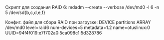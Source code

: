 Скрипт для создания RAID 6:
mdadm --create --verbose /dev/md0 -l 6 -n 5 /dev/sd{b,c,d,e,f}

Конфиг. файл для сбора RAID при загрузке:
DEVICE partitions
ARRAY /dev/md0 level=raid6 num-devices=5 metadata=1.2 name=otuslinux:0 UUID=94f4f019:e7f702a0:5ca098c1:5d328786
